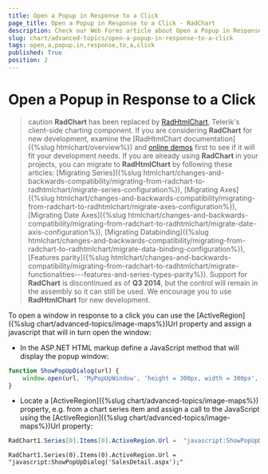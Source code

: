 ```yaml
---
title: Open a Popup in Response to a Click
page_title: Open a Popup in Response to a Click - RadChart
description: Check our Web Forms article about Open a Popup in Response to a Click.
slug: chart/advanced-topics/open-a-popup-in-response-to-a-click
tags: open,a,popup,in,response,to,a,click
published: True
position: 2
---
```


# Open a Popup in Response to a Click

>caution  **RadChart** has been replaced by [RadHtmlChart](https://www.telerik.com/products/aspnet-ajax/html-chart.aspx), Telerik's client-side charting component. If you are considering **RadChart** for new development, examine the [RadHtmlChart documentation]({%slug htmlchart/overview%}) and [online demos](https://demos.telerik.com/aspnet-ajax/htmlchart/examples/overview/defaultcs.aspx) first to see if it will fit your development needs. If you are already using **RadChart** in your projects, you can migrate to **RadHtmlChart** by following these articles: [Migrating Series]({%slug htmlchart/changes-and-backwards-compatibility/migrating-from-radchart-to-radhtmlchart/migrate-series-configuration%}), [Migrating Axes]({%slug htmlchart/changes-and-backwards-compatibility/migrating-from-radchart-to-radhtmlchart/migrate-axes-configuration%}), [Migrating Date Axes]({%slug htmlchart/changes-and-backwards-compatibility/migrating-from-radchart-to-radhtmlchart/migrate-date-axis-configuration%}), [Migrating Databinding]({%slug htmlchart/changes-and-backwards-compatibility/migrating-from-radchart-to-radhtmlchart/migrate-data-binding-configuration%}), [Features parity]({%slug htmlchart/changes-and-backwards-compatibility/migrating-from-radchart-to-radhtmlchart/migrate-functionalities---features-and-series-types-parity%}). Support for **RadChart** is discontinued as of **Q3 2014**, but the control will remain in the assembly so it can still be used. We encourage you to use **RadHtmlChart** for new development.

To open a window in response to a click you can use the [ActiveRegion]({%slug chart/advanced-topics/image-maps%})Url property and assign a javascript that will in turn open the window:

* In the ASP.NET HTML markup define a JavaScript method that will display the popup window:

````JavaScript
function ShowPopUpDialog(url) {
	window.open(url, 'MyPopUpWindow', 'height = 300px, width = 300px', true);
}
````

* Locate a [ActiveRegion]({%slug chart/advanced-topics/image-maps%}) property, e.g. from a chart series item and assign a call to the JavaScript using the [ActiveRegion]({%slug chart/advanced-topics/image-maps%})Url property:

````C#
RadChart1.Series[0].Items[0].ActiveRegion.Url =  "javascript:ShowPopUpDialog('SalesDetail.aspx');";		
````
````VB	
RadChart1.Series(0).Items(0).ActiveRegion.Url =  "javascript:ShowPopUpDialog('SalesDetail.aspx');"
````







